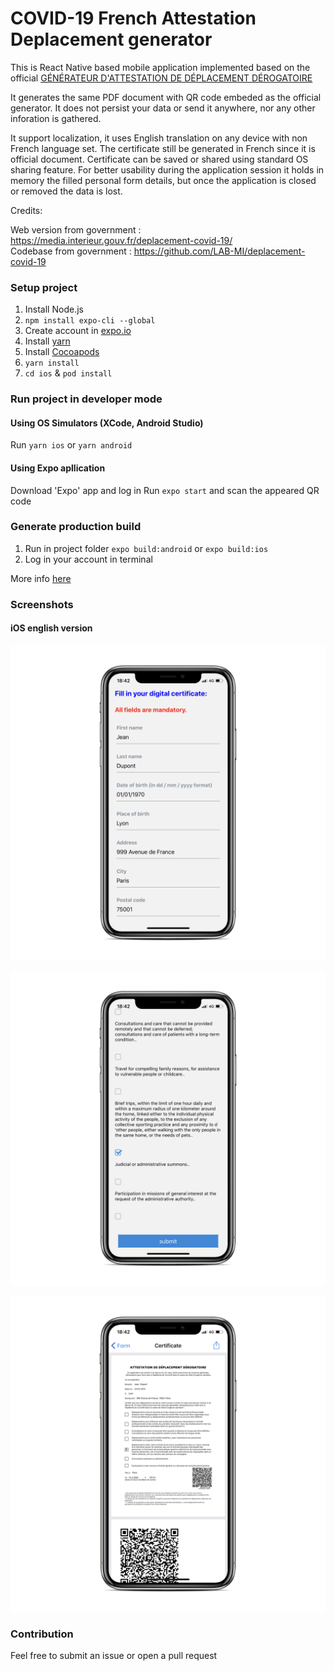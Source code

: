 # COVID-19 French Attestation Deplacement generator
This is React Native based mobile application implemented based on the official [GÉNÉRATEUR D'ATTESTATION DE DÉPLACEMENT DÉROGATOIRE ](https://media.interieur.gouv.fr/deplacement-deplacement-covid-19-19/)

It generates the same PDF document with QR code embeded as the official generator.
It does not persist your data or send it anywhere, nor any other inforation is gathered.

It support localization, it uses English translation on any device with non French language set.
The certificate still be generated in French since it is official document. Certificate can be saved or shared using standard OS sharing feature.
For better usability during the application session it holds in memory the filled personal form details, but once the application is closed or removed the data is lost.

Credits:

Web version from government : https://media.interieur.gouv.fr/deplacement-covid-19/  
Codebase from government : https://github.com/LAB-MI/deplacement-covid-19

### Setup project

1. Install Node.js
2. `npm install expo-cli --global`
3. Create account in [expo.io](https://expo.io)
4. Install [yarn](https://classic.yarnpkg.com/en/docs/install)
5. Install [Cocoapods](https://cocoapods.org/)
6. `yarn install`
7. `cd ios` & `pod install`

### Run project in developer mode

#### Using OS Simulators (XCode, Android Studio)
Run `yarn ios` or `yarn android`

#### Using Expo apllication
Download 'Expo' app and log in
Run `expo start` and scan the appeared QR code

### Generate production build

1. Run in project folder `expo build:android` or `expo build:ios`
2. Log in your account in terminal

More info [here](https://docs.expo.io/versions/latest/distribution/building-standalone-apps/)


### Screenshots

#### iOS english version

![Alt text](docs/screenshots/IMG_2955_iphonexspacegrey_portrait.png "Form")

![Alt text](docs/screenshots/IMG_2954_iphonexspacegrey_portrait.png "Reason")

![Alt text](docs/screenshots/IMG_2953_iphonexspacegrey_portrait.png "Certificate")


### Contribution

Feel free to submit an issue or open a pull request
